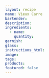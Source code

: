 ```yaml
---
layout: recipe
name: Vieux Carre
bartender:
description:
ingredients:
  - name:
    quantity:
garnish:
glass:
instructions_html:
image:
tags:
products:
featured: false
---
```

